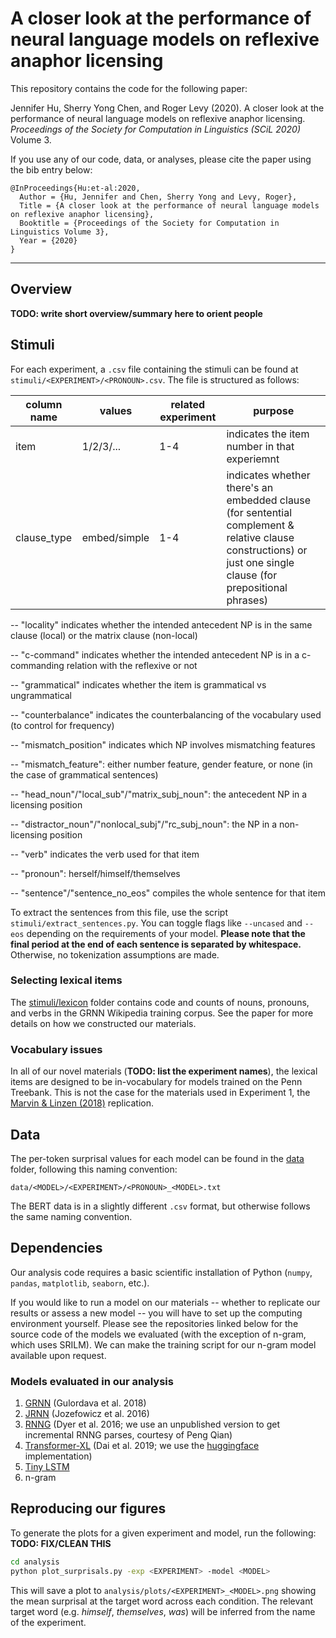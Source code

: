 # A closer look at the performance of neural language models on reflexive anaphor licensing

This repository contains the code for the following paper:

Jennifer Hu, Sherry Yong Chen, and Roger Levy (2020). 
A closer look at the performance of neural language models on reflexive anaphor licensing. 
*Proceedings of the Society for Computation in Linguistics (SCiL 2020)* Volume 3.

If you use any of our code, data, or analyses, please cite the paper using the bib entry below:
```
@InProceedings{Hu:et-al:2020,
  Author = {Hu, Jennifer and Chen, Sherry Yong and Levy, Roger},
  Title = {A closer look at the performance of neural language models on reflexive anaphor licensing},
  Booktitle = {Proceedings of the Society for Computation in Linguistics Volume 3},
  Year = {2020}
}
```

---

## Overview

**TODO: write short overview/summary here to orient people**

## Stimuli

For each experiment, a `.csv` file containing the stimuli can be found at 
`stimuli/<EXPERIMENT>/<PRONOUN>.csv`. The file is structured as follows:

| column name | values | related experiment | purpose |
| ------------- | ------------- | ------------- | ------------- |
| item | 1/2/3/... | 1-4 | indicates the item number in that experiemnt |
| clause_type  | embed/simple | 1-4 | indicates whether there's an embedded clause (for sentential complement & relative clause constructions) or just one single clause (for prepositional phrases)  |


-- "locality" indicates whether the intended antecedent NP is in the same clause (local) or the matrix clause (non-local)

-- "c-command" indicates whether the intended antecedent NP is in a c-commanding relation with the reflexive or not

-- "grammatical" indicates whether the item is grammatical vs ungrammatical

-- "counterbalance"	indicates the counterbalancing of the vocabulary used (to control for frequency)

-- "mismatch_position" indicates which NP involves mismatching features

-- "mismatch_feature": either number feature, gender feature, or none (in the case of grammatical sentences)

-- "head_noun"/"local_sub"/"matrix_subj_noun": the antecedent NP in a licensing position

-- "distractor_noun"/"nonlocal_subj"/"rc_subj_noun": the NP in a non-licensing position

-- "verb" indicates the verb used for that item

-- "pronoun": herself/himself/themselves

-- "sentence"/"sentence_no_eos" compiles the whole sentence for that item


To extract the sentences from this file, use the script
`stimuli/extract_sentences.py`. You can toggle flags like `--uncased` and `--eos`
depending on the requirements of your model. **Please note that the final period
at the end of each sentence is separated by whitespace.** Otherwise, no 
tokenization assumptions are made.

### Selecting lexical items
The [stimuli/lexicon](stimuli/lexicon) folder contains code and
counts of nouns, pronouns, and verbs in the GRNN Wikipedia
training corpus. See the paper for more details on how we
constructed our materials.

### Vocabulary issues
In all of our novel materials (**TODO: list the experiment names**), the
lexical items are designed to be in-vocabulary for models trained on the
Penn Treebank. This is not the case for the materials used in Experiment 1, the 
[Marvin & Linzen (2018)](https://arxiv.org/abs/1808.09031) replication.

## Data
The per-token surprisal values for each model can be found in the [data](data)
folder, following this naming convention:
```
data/<MODEL>/<EXPERIMENT>/<PRONOUN>_<MODEL>.txt
```
The BERT data is in a slightly different `.csv` format, but otherwise
follows the same naming convention.

## Dependencies
Our analysis code requires a basic scientific installation of Python
(`numpy`, `pandas`, `matplotlib`, `seaborn`, etc.). 

If you would like to run a model on our materials -- 
whether to replicate our results or assess a new model -- 
you will have to set up the computing environment yourself. 
Please see the repositories linked below for the source code
of the models we evaluated (with the exception of n-gram, which uses SRILM).
We can make the training script for our n-gram model available upon request.

### Models evaluated in our analysis
1. [GRNN](https://github.com/facebookresearch/colorlessgreenRNNs) (Gulordava et al. 2018)
2. [JRNN](https://github.com/tensorflow/models/tree/master/research/lm_1b) (Jozefowicz et al. 2016)
3. [RNNG](https://github.com/clab/rnng) (Dyer et al. 2016; we use an unpublished version to get incremental RNNG parses, courtesy of Peng Qian)
4. [Transformer-XL](https://github.com/kimiyoung/transformer-xl) (Dai et al. 2019; we use the [huggingface](https://github.com/huggingface/transformers) implementation)
5. [Tiny LSTM](https://github.com/pytorch/examples/tree/master/word_language_model)
6. n-gram

<!-- ### Transformer-XL
Note that we use the [pytorch-pretrained-BERT](https://github.com/huggingface/pytorch-pretrained-BERT) implementation of Transformer-XL. To download the 
state-of-the-art model parameters, run the script `get_model.sh`.
After doing so, you'll need to load the model and tokenizer like this:

```python
tokenizer = TransfoXLTokenizer.from_pretrained('./model/')
model = TransfoXLModel.from_pretrained('./model/')
```

(Source: [Issue #451](https://github.com/huggingface/pytorch-pretrained-BERT/issues/451#issuecomment-481155274))

See [pytorch-pretrained-BERT](https://github.com/huggingface/pytorch-pretrained-BERT) 
for more detailed setup instructions. -->


## Reproducing our figures

To generate the plots for a given experiment and model, run the following:
**TODO: FIX/CLEAN THIS**

```bash
cd analysis
python plot_surprisals.py -exp <EXPERIMENT> -model <MODEL>
```
This will save a plot to `analysis/plots/<EXPERIMENT>_<MODEL>.png` showing
the mean surprisal at the target word across each condition.
The relevant target word (e.g. *himself*, *themselves*, *was*) will be
inferred from the name of the experiment.

